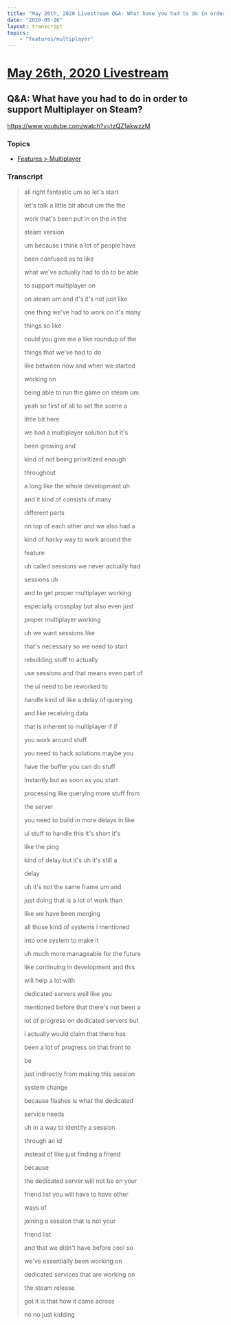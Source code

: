 ```yaml
---
title: "May 26th, 2020 Livestream Q&A: What have you had to do in order to support Multiplayer on Steam?"
date: "2020-05-26"
layout: transcript
topics:
    - "features/multiplayer"
---
```

# [May 26th, 2020 Livestream](../2020-05-26.md)
## Q&A: What have you had to do in order to support Multiplayer on Steam?
https://www.youtube.com/watch?v=tzQZ1akwzzM

### Topics
* [Features > Multiplayer](../topics/features/multiplayer.md)

### Transcript

> all right fantastic um so let's start
> 
> let's talk a little bit about um the the
> 
> work that's been put in on the in the
> 
> steam version
> 
> um because i think a lot of people have
> 
> been confused as to like
> 
> what we've actually had to do to be able
> 
> to support multiplayer on
> 
> on steam um and it's it's not just like
> 
> one thing we've had to work on it's many
> 
> things so like
> 
> could you give me a like roundup of the
> 
> things that we've had to do
> 
> like between now and when we started
> 
> working on
> 
> being able to run the game on steam um
> 
> yeah so first of all to set the scene a
> 
> little bit here
> 
> we had a multiplayer solution but it's
> 
> been growing and
> 
> kind of not being prioritized enough
> 
> throughout
> 
> a long like the whole development uh
> 
> and it kind of consists of many
> 
> different parts
> 
> on top of each other and we also had a
> 
> kind of hacky way to work around the
> 
> feature
> 
> uh called sessions we never actually had
> 
> sessions uh
> 
> and to get proper multiplayer working
> 
> especially crossplay but also even just
> 
> proper multiplayer working
> 
> uh we want sessions like
> 
> that's necessary so we need to start
> 
> rebuilding stuff to actually
> 
> use sessions and that means even part of
> 
> the ui need to be reworked to
> 
> handle kind of like a delay of querying
> 
> and like receiving data
> 
> that is inherent to multiplayer if if
> 
> you work around stuff
> 
> you need to hack solutions maybe you
> 
> have the buffer you can do stuff
> 
> instantly but as soon as you start
> 
> processing like querying more stuff from
> 
> the server
> 
> you need to build in more delays in like
> 
> ui stuff to handle this it's short it's
> 
> like the ping
> 
> kind of delay but it's uh it's still a
> 
> delay
> 
> uh it's not the same frame um and
> 
> just doing that is a lot of work than
> 
> like we have been merging
> 
> all those kind of systems i mentioned
> 
> into one system to make it
> 
> uh much more manageable for the future
> 
> like continuing in development and this
> 
> will help a lot with
> 
> dedicated servers well like you
> 
> mentioned before that there's not been a
> 
> lot of progress on dedicated servers but
> 
> i actually would claim that there has
> 
> been a lot of progress on that front to
> 
> be
> 
> just indirectly from making this session
> 
> system change
> 
> because flashes is what the dedicated
> 
> service needs
> 
> uh in a way to identify a session
> 
> through an id
> 
> instead of like just finding a friend
> 
> because
> 
> the dedicated server will not be on your
> 
> friend list you will have to have other
> 
> ways of
> 
> joining a session that is not your
> 
> friend list
> 
> and that we didn't have before cool so
> 
> we've essentially been working on
> 
> dedicated services that are working on
> 
> the steam release
> 
> got it is that how it came across
> 
> no no just kidding
> 
